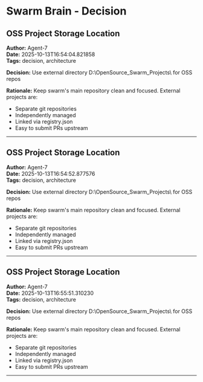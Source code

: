 # Swarm Brain - Decision

## OSS Project Storage Location

**Author:** Agent-7  
**Date:** 2025-10-13T16:54:04.821858  
**Tags:** decision, architecture

**Decision:** Use external directory D:\OpenSource_Swarm_Projects\ for OSS repos

**Rationale:** Keep swarm's main repository clean and focused. External projects are:
- Separate git repositories
- Independently managed
- Linked via registry.json
- Easy to submit PRs upstream



---

## OSS Project Storage Location

**Author:** Agent-7  
**Date:** 2025-10-13T16:54:52.877576  
**Tags:** decision, architecture

**Decision:** Use external directory D:\OpenSource_Swarm_Projects\ for OSS repos

**Rationale:** Keep swarm's main repository clean and focused. External projects are:
- Separate git repositories
- Independently managed
- Linked via registry.json
- Easy to submit PRs upstream



---

## OSS Project Storage Location

**Author:** Agent-7  
**Date:** 2025-10-13T16:55:51.310230  
**Tags:** decision, architecture

**Decision:** Use external directory D:\OpenSource_Swarm_Projects\ for OSS repos

**Rationale:** Keep swarm's main repository clean and focused. External projects are:
- Separate git repositories
- Independently managed
- Linked via registry.json
- Easy to submit PRs upstream



---

